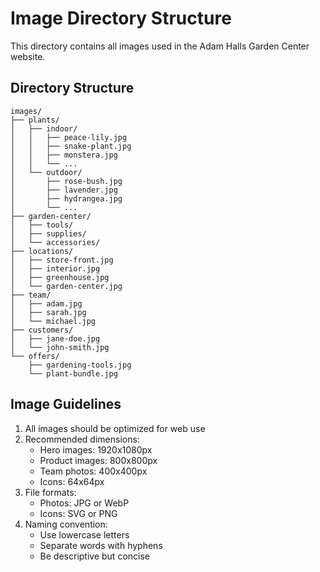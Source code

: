 # Image Directory Structure

This directory contains all images used in the Adam Halls Garden Center website.

## Directory Structure

```
images/
├── plants/
│   ├── indoor/
│   │   ├── peace-lily.jpg
│   │   ├── snake-plant.jpg
│   │   ├── monstera.jpg
│   │   └── ...
│   └── outdoor/
│       ├── rose-bush.jpg
│       ├── lavender.jpg
│       ├── hydrangea.jpg
│       └── ...
├── garden-center/
│   ├── tools/
│   ├── supplies/
│   └── accessories/
├── locations/
│   ├── store-front.jpg
│   ├── interior.jpg
│   ├── greenhouse.jpg
│   └── garden-center.jpg
├── team/
│   ├── adam.jpg
│   ├── sarah.jpg
│   └── michael.jpg
├── customers/
│   ├── jane-doe.jpg
│   └── john-smith.jpg
└── offers/
    ├── gardening-tools.jpg
    └── plant-bundle.jpg
```

## Image Guidelines

1. All images should be optimized for web use
2. Recommended dimensions:
   - Hero images: 1920x1080px
   - Product images: 800x800px
   - Team photos: 400x400px
   - Icons: 64x64px
3. File formats:
   - Photos: JPG or WebP
   - Icons: SVG or PNG
4. Naming convention:
   - Use lowercase letters
   - Separate words with hyphens
   - Be descriptive but concise 